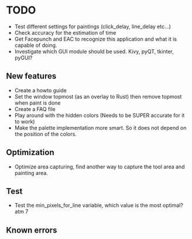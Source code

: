 # TODO

- Test different settings for paintings (click_delay, line_delay etc...)
- Check accuracy for the estimation of time
- Get Facepunch and EAC to recognize this application and what it is capable of doing.
- Investigate which GUI module should be used. Kivy, pyQT, tkinter, pyGUI?

## New features

- Create a howto guide
- Set the window topmost (as an overlay to Rust) then remove topmost when paint is done
- Create a FAQ file
- Play around with the hidden colors (Needs to be SUPER accurate for it to work)
- Make the palette implementation more smart. So it does not depend on the position of the colors.


## Optimization

- Optimize area capturing, find another way to capture the tool area and painting area.


## Test
- Test the min_pixels_for_line variable, which value is the most optimal? atm 7


## Known errors
